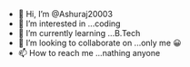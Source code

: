 - 👋 Hi, I’m @Ashuraj20003
- 👀 I’m interested in ...coding 
- 🌱 I’m currently learning ...B.Tech
- 💞️ I’m looking to collaborate on ...only me 😀
- 📫 How to reach me ...nathing anyone


<!---
Ashuraj20003/Ashuraj20003 is a ✨ special ✨ repository because its `README.md` (this file) appears on your GitHub profile.
You can click the Preview link to take a look at your changes.
--->

